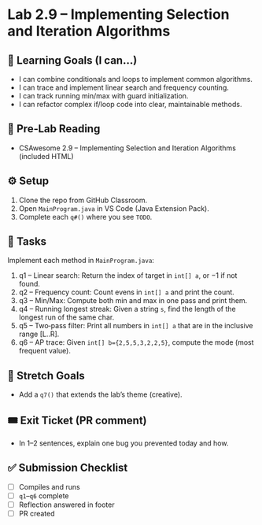 # Lab 2.9 – Implementing Selection and Iteration Algorithms

## 🎯 Learning Goals (I can…)
- I can combine conditionals and loops to implement common algorithms.
- I can trace and implement linear search and frequency counting.
- I can track running min/max with guard initialization.
- I can refactor complex if/loop code into clear, maintainable methods.

## 📖 Pre‑Lab Reading
- CSAwesome 2.9 – Implementing Selection and Iteration Algorithms (included HTML)

## ⚙️ Setup
1. Clone the repo from GitHub Classroom.
2. Open `MainProgram.java` in VS Code (Java Extension Pack).
3. Complete each `q#()` where you see `TODO`.

## 📝 Tasks
Implement each method in `MainProgram.java`:
1. q1 – Linear search: Return the index of target in `int[] a`, or −1 if not found.
2. q2 – Frequency count: Count evens in `int[] a` and print the count.
3. q3 – Min/Max: Compute both min and max in one pass and print them.
4. q4 – Running longest streak: Given a string `s`, find the length of the longest run of the same char.
5. q5 – Two‑pass filter: Print all numbers in `int[] a` that are in the inclusive range [L..R].
6. q6 – AP trace: Given `int[] b={2,5,5,3,2,2,5}`, compute the mode (most frequent value).

## 🚀 Stretch Goals
- Add a `q7()` that extends the lab’s theme (creative).

## 🎟 Exit Ticket (PR comment)
- In 1–2 sentences, explain one bug you prevented today and how.

## ✅ Submission Checklist
- [ ] Compiles and runs
- [ ] `q1`–`q6` complete
- [ ] Reflection answered in footer
- [ ] PR created
